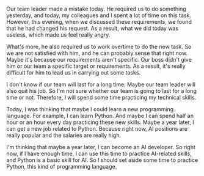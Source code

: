 Our team leader made a mistake today. He required us to do something yesterday, and today, my colleagues and I spent a lot of time on this task. However, this evening, when we discussed these requirements, we found that he had changed his request. As a result, what we did today was useless, which made us feel really angry.

What's more, he also required us to work overtime to do the new task. So we are not satisfied with him, and he can probably sense that right now. Maybe it's because our requirements aren't specific. Our boss didn't give him or our team a specific target or requirements. As a result, it's really difficult for him to lead us in carrying out some tasks.

I don't know if our team will last for a long time. Maybe our team leader will also quit his job. So I'm not sure whether our team is going to last for a long time or not. Therefore, I will spend some time practicing my technical skills.

Today, I was thinking that maybe I could learn a new programming language. For example, I can learn Python. And maybe I can spend half an hour or an hour every day practicing these new skills. Maybe a year later, I can get a new job related to Python. Because right now, AI positions are really popular and the salaries are really high. 

I'm thinking that maybe a year later, I can become an AI developer. So right now, if I have enough time, I can use this time to practice AI-related skills, and Python is a basic skill for AI. So I should set aside some time to practice Python, this kind of programming language.